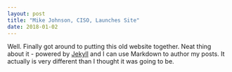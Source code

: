 ```yaml
---
layout: post
title: "Mike Johnson, CISO, Launches Site"
date: 2018-01-02
---
```


Well. Finally got around to putting this old website together. Neat thing about it - powered by [Jekyll](http://jekyllrb.com) and I can use Markdown to author my posts. It actually is very different than I thought it was going to be.
